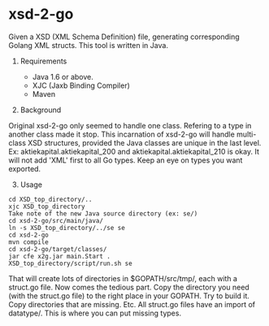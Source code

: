 xsd-2-go
========

Given a XSD (XML Schema Definition) file, generating corresponding Golang XML structs. 
This tool is written in Java.

1. Requirements
	* Java 1.6 or above.
	* XJC (Jaxb Binding Compiler) 
	* Maven

2. Background

Original xsd-2-go only seemed to handle one class. Refering to a type in another class made it stop.
This incarnation of xsd-2-go will handle multi-class XSD structures, provided the Java classes are unique in the last level. Ex: aktiekapital.aktiekapital_200 and aktiekapital.aktiekapital_210 is okay.
It will not add 'XML' first to all Go types. Keep an eye on types you want exported.

3. Usage
```
cd XSD_top_directory/..
xjc XSD_top_directory
Take note of the new Java source directory (ex: se/)
cd xsd-2-go/src/main/java/
ln -s XSD_top_directory/../se se
cd xsd-2-go
mvn compile
cd xsd-2-go/target/classes/
jar cfe x2g.jar main.Start .
XSD_top_directory/script/run.sh se
```
That will create lots of directories in $GOPATH/src/tmp/, each with a struct.go file.
Now comes the tedious part. Copy the directory you need (with the struct.go file) to
the right place in your GOPATH. Try to build it. Copy directories that are missing. Etc.
All struct.go files have an import of datatype/. This is where you can put missing types.